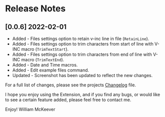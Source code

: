 # Release Notes

## [0.0.6] 2022-02-01
- Added - Files settings option to retain v-inc line in file (`RetainLine`).
- Added - Files settings option to trim characters from start of line with V-INC macro (`TrimTextStart`).
- Added - Files settings option to trim characters from end of line with V-INC macro (`TrimTextEnd`).
- Added - Date and Time macros.
- Added - Edit example files command.
- Updated - Screenshot has been updated to reflect the new changes.


For a full list of changes, please see the projects [Changelog](CHANGELOG.md) file.

I hope you enjoy using the Extension, and if you find any bugs, or would like to see a certain feature added, please feel free to contact me.

Enjoy! William McKeever
